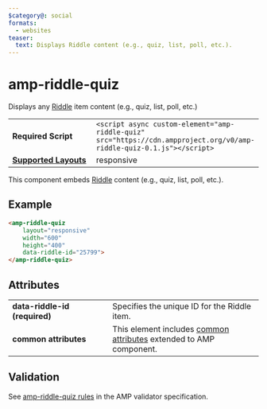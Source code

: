 ```yaml
---
$category@: social
formats:
  - websites
teaser:
  text: Displays Riddle content (e.g., quiz, list, poll, etc.).
---
```

<!--
Copyright 2017 The AMP HTML Authors. All Rights Reserved.

Licensed under the Apache License, Version 2.0 (the "License");
you may not use this file except in compliance with the License.
You may obtain a copy of the License at

      http://www.apache.org/licenses/LICENSE-2.0

Unless required by applicable law or agreed to in writing, software
distributed under the License is distributed on an "AS-IS" BASIS,
WITHOUT WARRANTIES OR CONDITIONS OF ANY KIND, either express or implied.
See the License for the specific language governing permissions and
limitations under the License.
-->

# amp-riddle-quiz

Displays any <a href="https://www.riddle.com/">Riddle</a> item content (e.g., quiz, list, poll, etc.)

<table>
  <tr>
    <td width="40%"><strong>Required Script</strong></td>
    <td><code>&lt;script async custom-element="amp-riddle-quiz" src="https://cdn.ampproject.org/v0/amp-riddle-quiz-0.1.js">&lt;/script></code></td>
  </tr>
  <tr>
    <td class="col-fourty"><strong><a href="https://amp.dev/documentation/guides-and-tutorials/develop/style_and_layout/control_layout">Supported Layouts</a></strong></td>
    <td>responsive</td>
  </tr>
</table>

This component embeds <a href="https://www.riddle.com/">Riddle</a> content (e.g., quiz, list, poll, etc.).

## Example

```html
<amp-riddle-quiz
    layout="responsive"
    width="600"
    height="400"
    data-riddle-id="25799">
</amp-riddle-quiz>
```

## Attributes

<table>
  <tr>
    <td width="40%"><strong>data-riddle-id (required)</strong></td>
    <td>Specifies the unique ID for the Riddle item.</td>
  </tr>
  <tr>
    <td width="40%"><strong>common attributes</strong></td>
    <td>This element includes <a href="https://amp.dev/documentation/guides-and-tutorials/learn/common_attributes">common attributes</a> extended to AMP component.</td>
  </tr>
</table>

## Validation
See [amp-riddle-quiz rules](https://github.com/ampproject/amphtml/blob/master/extensions/amp-riddle-quiz/validator-amp-riddle-quiz.protoascii) in the AMP validator specification.
